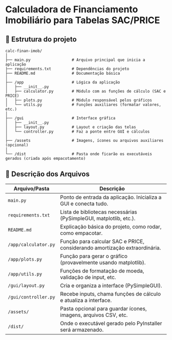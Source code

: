 # Calculadora de Financiamento Imobiliário para Tabelas SAC/PRICE

## 📂 Estrutura do projeto

```
calc-finan-imob/
│
├── main.py                  # Arquivo principal que inicia a aplicação
├── requirements.txt         # Dependências do projeto
├── README.md                # Documentação básica
│
├── /app                     # Lógica da aplicação
│   ├── __init__.py
│   ├── calculator.py        # Módulo com as funções de cálculo (SAC e PRICE)
│   ├── plots.py             # Módulo responsável pelos gráficos
│   └── utils.py             # Funções auxiliares (formatar valores, etc.)
│
├── /gui                     # Interface gráfica
│   ├── __init__.py
│   ├── layout.py            # Layout e criação das telas
│   └── controller.py        # Faz a ponte entre GUI e cálculos
│
├── /assets                  # Imagens, ícones ou arquivos auxiliares (opcional)
│
└── /dist                    # Pasta onde ficarão os executáveis gerados (criada após empacotamento)
```

## 📝 Descrição dos Arquivos

| Arquivo/Pasta        | Descrição                                                                  |
| -------------------- | -------------------------------------------------------------------------- |
| `main.py`            | Ponto de entrada da aplicação. Inicializa a GUI e conecta tudo.            |
| `requirements.txt`   | Lista de bibliotecas necessárias (PySimpleGUI, matplotlib, etc.).          |
| `README.md`          | Explicação básica do projeto, como rodar, como empacotar.                  |
| `/app/calculator.py` | Função para calcular SAC e PRICE, considerando amortização extraordinária. |
| `/app/plots.py`      | Função para gerar o gráfico (provavelmente usando matplotlib).             |
| `/app/utils.py`      | Funções de formatação de moeda, validação de input, etc.                   |
| `/gui/layout.py`     | Cria e organiza a interface (PySimpleGUI).                                 |
| `/gui/controller.py` | Recebe inputs, chama funções de cálculo e atualiza a interface.            |
| `/assets/`           | Pasta opcional para guardar ícones, imagens, arquivos CSV, etc.            |
| `/dist/`             | Onde o executável gerado pelo PyInstaller será armazenado.                 |

